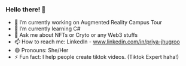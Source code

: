 ### Hello there! 👋


- 🔭 I’m currently working on Augmented Reality Campus Tour
- 🌱 I’m currently learning C#
- 💬 Ask me about NFTs or Cryto or any Web3 stuffs
- 📫 How to reach me: LinkedIn - www.linkedin.com/in/priya-jhugroo
- 😄 Pronouns: She/Her
- ⚡ Fun fact: I help people create tiktok videos. (Tiktok Expert haha!)

